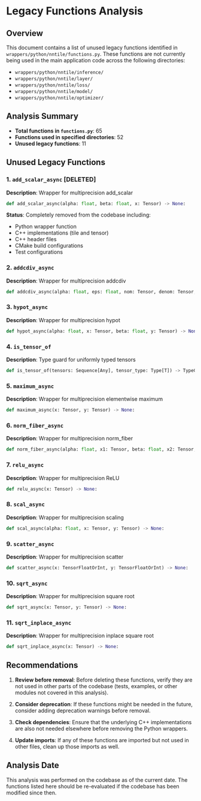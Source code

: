 # Legacy Functions Analysis

## Overview
This document contains a list of unused legacy functions identified in `wrappers/python/nntile/functions.py`. These functions are not currently being used in the main application code across the following directories:
- `wrappers/python/nntile/inference/`
- `wrappers/python/nntile/layer/`
- `wrappers/python/nntile/loss/`
- `wrappers/python/nntile/model/`
- `wrappers/python/nntile/optimizer/`

## Analysis Summary
- **Total functions in `functions.py`**: 65
- **Functions used in specified directories**: 52
- **Unused legacy functions**: 11

## Unused Legacy Functions

### 1. `add_scalar_async` **[DELETED]**
**Description**: Wrapper for multiprecision add_scalar
```python
def add_scalar_async(alpha: float, beta: float, x: Tensor) -> None:
```

**Status**: Completely removed from the codebase including:
- Python wrapper function
- C++ implementations (tile and tensor)
- C++ header files
- CMake build configurations
- Test configurations

### 2. `addcdiv_async`
**Description**: Wrapper for multiprecision addcdiv
```python
def addcdiv_async(alpha: float, eps: float, nom: Tensor, denom: Tensor, src: Tensor) -> None:
```

### 3. `hypot_async`
**Description**: Wrapper for multiprecision hypot
```python
def hypot_async(alpha: float, x: Tensor, beta: float, y: Tensor) -> None:
```

### 4. `is_tensor_of`
**Description**: Type guard for uniformly typed tensors
```python
def is_tensor_of(tensors: Sequence[Any], tensor_type: Type[T]) -> TypeGuard[Sequence[T]]:
```

### 5. `maximum_async`
**Description**: Wrapper for multiprecision elementwise maximum
```python
def maximum_async(x: Tensor, y: Tensor) -> None:
```

### 6. `norm_fiber_async`
**Description**: Wrapper for multiprecision norm_fiber
```python
def norm_fiber_async(alpha: float, x1: Tensor, beta: float, x2: Tensor, norm_fiber: Tensor, axis: int, batch_ndim: int, redux: int = 0) -> None:
```

### 7. `relu_async`
**Description**: Wrapper for multiprecision ReLU
```python
def relu_async(x: Tensor) -> None:
```

### 8. `scal_async`
**Description**: Wrapper for multiprecision scaling
```python
def scal_async(alpha: float, x: Tensor, y: Tensor) -> None:
```

### 9. `scatter_async`
**Description**: Wrapper for multiprecision scatter
```python
def scatter_async(x: TensorFloatOrInt, y: TensorFloatOrInt) -> None:
```

### 10. `sqrt_async`
**Description**: Wrapper for multiprecision square root
```python
def sqrt_async(x: Tensor, y: Tensor) -> None:
```

### 11. `sqrt_inplace_async`
**Description**: Wrapper for multiprecision inplace square root
```python
def sqrt_inplace_async(x: Tensor) -> None:
```

## Recommendations

1. **Review before removal**: Before deleting these functions, verify they are not used in other parts of the codebase (tests, examples, or other modules not covered in this analysis).

2. **Consider deprecation**: If these functions might be needed in the future, consider adding deprecation warnings before removal.

3. **Check dependencies**: Ensure that the underlying C++ implementations are also not needed elsewhere before removing the Python wrappers.

4. **Update imports**: If any of these functions are imported but not used in other files, clean up those imports as well.

## Analysis Date
This analysis was performed on the codebase as of the current date. The functions listed here should be re-evaluated if the codebase has been modified since then.
